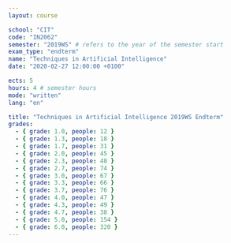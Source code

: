 ```yaml
---
layout: course

school: "CIT"
code: "IN2062"
semester: "2019WS" # refers to the year of the semester start
exam_type: "endterm"
name: "Techniques in Artificial Intelligence"
date: "2020-02-27 12:00:00 +0100"

ects: 5
hours: 4 # semester hours
mode: "written"
lang: "en"

title: "Techniques in Artificial Intelligence 2019WS Endterm"
grades:
  - { grade: 1.0, people: 12 }
  - { grade: 1.3, people: 18 }
  - { grade: 1.7, people: 31 }
  - { grade: 2.0, people: 45 }
  - { grade: 2.3, people: 48 }
  - { grade: 2.7, people: 74 }
  - { grade: 3.0, people: 67 }
  - { grade: 3.3, people: 66 }
  - { grade: 3.7, people: 76 }
  - { grade: 4.0, people: 47 }
  - { grade: 4.3, people: 49 }
  - { grade: 4.7, people: 38 }
  - { grade: 5.0, people: 154 }
  - { grade: 6.0, people: 320 }
---
```



